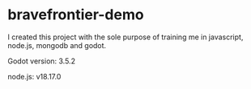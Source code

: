 # bravefrontier-demo

I created this project with the sole purpose of training me in javascript, node.js, mongodb and godot.

Godot version: 3.5.2

node.js: v18.17.0
